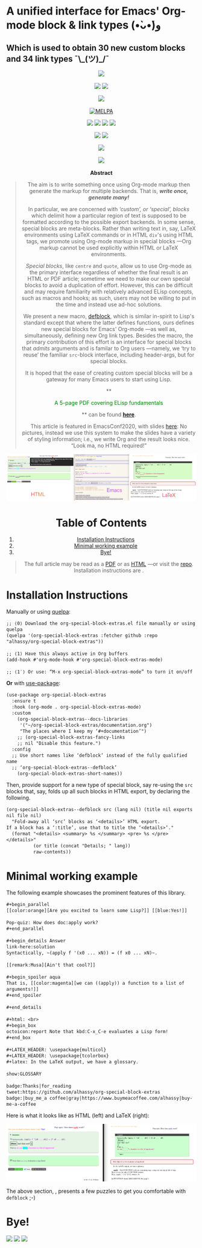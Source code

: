 <h1> A unified interface for Emacs' Org-mode block & link types (•̀ᴗ•́)و </h1>

<h2> Which is used to obtain 30 new custom blocks and 34 link types ¯\_(ツ)_/¯ </h2>

<div align="center">

<div class="org-center">
<p>

</p>





<a href="https://github.com/alhassy/org-special-block-extras/blob/master/tests.el">
<img src="https://github.com/alhassy/org-special-block-extras/actions/workflows/main.yml/badge.svg"></a>




<p>
<a href="https://www.gnu.org/software/emacs"><img src="https://img.shields.io/badge/Emacs-27-green?logo=gnu-emacs"></a>
<a href="https://orgmode.org"><img src="https://img.shields.io/badge/Org-9.4-blue?logo=gnu"></a>
</p>

<span>

<p>
<a href="https://github.com/alhassy/org-special-block-extras"><img src="https://img.shields.io/badge/org--special--block--extras-3.0-informational?logo=Gnu-Emacs"></a>
</p>

<a href="https://melpa.org/#/org-special-block-extras"><img alt="MELPA" src="https://melpa.org/packages/org-special-block-extras-badge.svg"/></a>

</span>

<p>
<a href="https://www.gnu.org/licenses/gpl-3.0.en.html"><img src="https://img.shields.io/badge/license-GNU_3-informational?logo=read-the-docs"></a>
<a href="https://github.com/alhassy/emacs.d#what-does-literate-programming-look-like"><img src="https://img.shields.io/badge/docs-literate-success?logo=read-the-docs"></a>
<a href="https://twitter.com/intent/tweet?text=This looks super neat (•̀ᴗ•́)و::&url=https://github.com/alhassy/org-special-block-extras"><img src="https://img.shields.io/twitter/url?url=https://github.com/alhassy/org-special-block-extras"></a>
<a href="https://github.com/alhassy/org-special-block-extras/issues"><img src="https://img.shields.io/badge/contributions-welcome-green?logo=nil"></a>
</p>

<p>
<a href="https://alhassy.github.io/"><img src="https://img.shields.io/badge/author-musa_al--hassy-purple?logo=nintendo-3ds"></a>
<a href="https://www.buymeacoffee.com/alhassy"><img src="https://img.shields.io/badge/-buy_me_a%C2%A0coffee-gray?logo=buy-me-a-coffee"></a>
</p>

<p>
<a href="https://alhassy.github.io/about"><img src="https://img.shields.io/badge/Hire-me-success?logo=nil"></a>
</p>

<p>
<a href="https://youtu.be/BQdNhtJSbqk"><img src="https://img.shields.io/badge/EmacsConf-2020-informational?logo=youtube"></a>
</p>
</div>

<div class="org-center">
<p>
<b>Abstract</b>
</p>
</div>

> The aim is to write something once using Org-mode markup
> then generate the markup for multiple backends.
> That is, ***write once, generate many!***
>
> In particular, we are concerned with *‘custom’, or ‘special’, blocks* which
> delimit how a particular region of text is supposed to be formatted according to
> the possible export backends.  In some sense, special blocks are meta-blocks.
> Rather than writing text in, say, LaTeX environments using LaTeX commands or in
> HTML `div`'s using HTML tags, we promote using Org-mode markup in special blocks
> &#x2014;Org markup cannot be used explicitly within HTML or LaTeX environments.
>
> *Special blocks*, like `centre` and `quote`, allow us to use Org-mode as the primary
> interface regardless of whether the final result is an HTML or PDF article;
> sometime we need to make our own special blocks to avoid a duplication of
> effort.  However, this can be difficult and may require familiarity with
> relatively advanced ELisp concepts, such as macros and hooks; as such, users may
> not be willing to put in the time and instead use ad-hoc solutions.
>
> We present a new macro, [defblock](org-special-block-extras--defblock), which is similar in-spirit to Lisp's standard
> <defun> except that where the latter defines functions, ours defines new
> special blocks for Emacs' Org-mode &#x2014;as well as, simultaneously, defining new
> Org link types. Besides the macro, the primary contribution of this effort is an
> interface for special blocks that *admits* arguments and is familar to Org users
> &#x2014;namely, we ‘try to reuse’ the familiar `src`-block interface, including
> header-args, but for special blocks.
>
> It is hoped that the ease of creating custom special blocks will be a gateway
> for many Emacs users to start using Lisp.
>
> **
>
> <span style="color:green;">
>
> A 5-page PDF covering ELisp fundamentals
>
> </span>
>
> ** can be found **[here](https://alhassy.github.io/ElispCheatSheet/CheatSheet.pdf)**.
>
> This article is featured in EmacsConf2020, with slides [here](https://alhassy.github.io/org-special-block-extras/emacs-conf-2020):
> No pictures, instead we use this system to make the  slides
> have a variety of styling information; i.e., we write Org
> and the result looks nice. “Look ma, no HTML required!”

![img](images/minimal-working-example-multiforms.png "Write in Emacs using Org-mode, export beautifully to HTML or LaTeX")

<!--

> The full article may be read as a [PDF](https://alhassy.github.io/org-special-block-extras/index.pdf) or as [HTML](https://alhassy.github.io/org-special-block-extras) &#x2014;or visit the [repo](https://github.com/alhassy/org-special-block-extras).
> Installation instructions are .

-->


# Table of Contents

1.  [Installation Instructions](#Installation-Instructions)
2.  [Minimal working example](#Minimal-working-example)
3.  [Bye!](#Bye)

> The full article may be read as a [PDF](https://alhassy.github.io/org-special-block-extras/index.pdf) or as [HTML](https://alhassy.github.io/org-special-block-extras) &#x2014;or visit the [repo](https://github.com/alhassy/org-special-block-extras).
> Installation instructions are .

</div>


<a id="Installation-Instructions"></a>

# Installation Instructions

Manually or using [quelpa](https://github.com/alhassy/emacs.d#installing-emacs-packages-directly-from-source):

    ;; ⟨0⟩ Download the org-special-block-extras.el file manually or using quelpa
    (quelpa '(org-special-block-extras :fetcher github :repo
    "alhassy/org-special-block-extras"))

    ;; ⟨1⟩ Have this always active in Org buffers
    (add-hook #'org-mode-hook #'org-special-block-extras-mode)

    ;; ⟨1′⟩ Or use: “M-x org-special-block-extras-mode” to turn it on/off

**Or** with [use-package](https://github.com/alhassy/emacs.d#use-package-the-start-of-initel):

    (use-package org-special-block-extras
      :ensure t
      :hook (org-mode . org-special-block-extras-mode)
      :custom
        (org-special-block-extras--docs-libraries
         '("~/org-special-block-extras/documentation.org")
         "The places where I keep my ‘#+documentation’")
        ;; (org-special-block-extras-fancy-links
        ;; nil "Disable this feature.")
      :config
      ;; Use short names like ‘defblock’ instead of the fully qualified name
      ;; ‘org-special-block-extras--defblock’
        (org-special-block-extras-short-names))

Then, provide support for a new type of special block, say re-using the `src`
blocks that, say, folds up all such blocks in HTML export, by declaring the
following.

    (org-special-block-extras--defblock src (lang nil) (title nil exports nil file nil)
      "Fold-away all ‘src’ blocks as ‘<details>’ HTML export.
    If a block has a ‘:title’, use that to title the ‘<details>’."
      (format "<details> <summary> %s </summary> <pre> %s </pre></details>"
              (or title (concat "Details; " lang))
              raw-contents))


<a id="Minimal-working-example"></a>

# Minimal working example

The following example showcases the prominent features of this library.

    #+begin_parallel
    [[color:orange][Are you excited to learn some Lisp?]] [[blue:Yes!]]

    Pop-quiz: How does doc:apply work?
    #+end_parallel

    #+begin_details Answer
    link-here:solution
    Syntactically, ~(apply f '(x0 ... xN)) = (f x0 ... xN)~.

    [[remark:Musa][Ain't that cool?]]

    #+begin_spoiler aqua
    That is, [[color:magenta][we can ((apply)) a function to a list of arguments!]]
    #+end_spoiler

    #+end_details

    #+html: <br>
    #+begin_box
    octoicon:report Note that kbd:C-x_C-e evaluates a Lisp form!
    #+end_box

    #+LATEX_HEADER: \usepackage{multicol}
    #+LATEX_HEADER: \usepackage{tcolorbox}
    #+latex: In the LaTeX output, we have a glossary.

    show:GLOSSARY

    badge:Thanks|for_reading
    tweet:https://github.com/alhassy/org-special-block-extras
    badge:|buy_me_a coffee|gray|https://www.buymeacoffee.com/alhassy|buy-me-a-coffee

Here is what it looks like as HTML (left) and LaTeX (right):

![img](images/minimal-working-example.png)

The above section, , presents a few puzzles to get you
comfortable with `defblock` ;-)


<a id="Bye"></a>

# Bye!

<img src="https://img.shields.io/badge/thanks-for_reading-nil?logo=nil">
<a href="https://twitter.com/intent/tweet?text=This looks super neat (•̀ᴗ•́)و::&url=https://github.com/alhassy/org-special-block-extras"><img src="https://img.shields.io/twitter/url?url=https://github.com/alhassy/org-special-block-extras"></a>
<a href="https://www.buymeacoffee.com/alhassy"><img src="https://img.shields.io/badge/-buy_me_a%C2%A0coffee-gray?logo=buy-me-a-coffee"></a>
